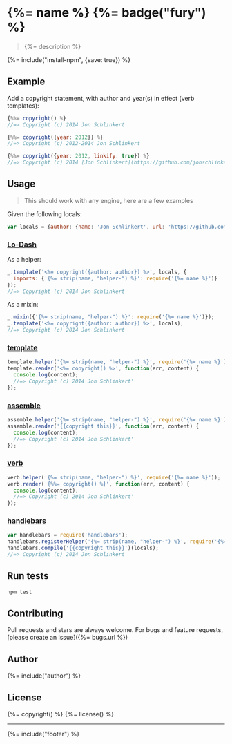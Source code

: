 # {%= name %} {%= badge("fury") %}

> {%= description %}

{%= include("install-npm", {save: true}) %}


## Example

Add a copyright statement, with author and year(s) in effect (verb templates):

```js
{%%= copyright() %}
//=> Copyright (c) 2014 Jon Schlinkert

{%%= copyright({year: 2012}) %}
//=> Copyright (c) 2012-2014 Jon Schlinkert

{%%= copyright({year: 2012, linkify: true}) %}
//=> Copyright (c) 2014 [Jon Schlinkert](https://github.com/jonschlinkert)
```

## Usage

> This should work with any engine, here are a few examples

Given the following locals:

```js
var locals = {author: {name: 'Jon Schlinkert', url: 'https://github.com/jonschlinkert'}};
```

### [Lo-Dash](https://github.com/jonschlinkert/template)

As a helper:

```js
_.template('<%= copyright({author: author}) %>', locals, {
  imports: {'{%= strip(name, "helper-") %}': require('{%= name %}')}
});
//=> Copyright (c) 2014 Jon Schlinkert
```

As a mixin:

```js
_.mixin({'{%= strip(name, "helper-") %}': require('{%= name %}')});
_.template('<%= copyright({author: author}) %>', locals);
//=> Copyright (c) 2014 Jon Schlinkert
```

### [template](https://github.com/jonschlinkert/template)

```js
template.helper('{%= strip(name, "helper-") %}', require('{%= name %}'));
template.render('<%= copyright() %>', function(err, content) {
  console.log(content);
  //=> Copyright (c) 2014 Jon Schlinkert'
});
```

### [assemble](https://github.com/assemble/assemble)

```js
assemble.helper('{%= strip(name, "helper-") %}', require('{%= name %}'));
assemble.render('{{copyright this}}', function(err, content) {
  console.log(content);
  //=> Copyright (c) 2014 Jon Schlinkert'
});
```

### [verb](https://github.com/jonschlinkert/verb)

```js
verb.helper('{%= strip(name, "helper-") %}', require('{%= name %}'));
verb.render('{%%= copyright() %}', function(err, content) {
  console.log(content);
  //=> Copyright (c) 2014 Jon Schlinkert'
});
```

### [handlebars](https://github.com/wycats/handlebars.js/)

```js
var handlebars = require('handlebars');
handlebars.registerHelper('{%= strip(name, "helper-") %}', require('{%= name %}'));
handlebars.compile('{{copyright this}}')(locals);
//=> Copyright (c) 2014 Jon Schlinkert
```


## Run tests

```bash
npm test
```


## Contributing
Pull requests and stars are always welcome. For bugs and feature requests, [please create an issue]({%= bugs.url %})

## Author
{%= include("author") %}

## License
{%= copyright() %}
{%= license() %}

***

{%= include("footer") %}
